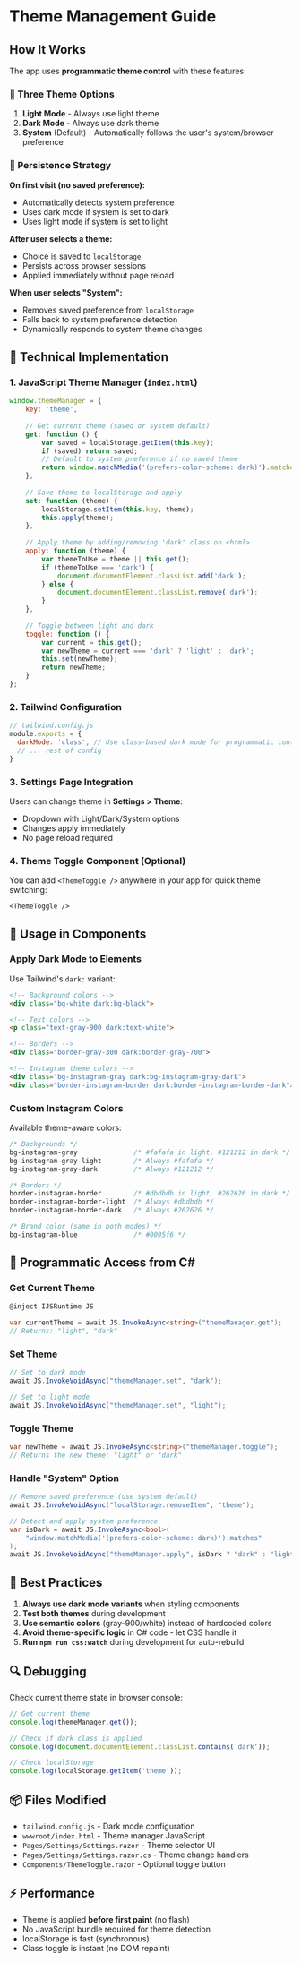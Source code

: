 # Theme Management Guide

## How It Works

The app uses **programmatic theme control** with these features:

### 🎨 Three Theme Options

1. **Light Mode** - Always use light theme
2. **Dark Mode** - Always use dark theme  
3. **System** (Default) - Automatically follows the user's system/browser preference

### 💾 Persistence Strategy

**On first visit (no saved preference):**
- Automatically detects system preference
- Uses dark mode if system is set to dark
- Uses light mode if system is set to light

**After user selects a theme:**
- Choice is saved to `localStorage`
- Persists across browser sessions
- Applied immediately without page reload

**When user selects "System":**
- Removes saved preference from `localStorage`
- Falls back to system preference detection
- Dynamically responds to system theme changes

## 🔧 Technical Implementation

### 1. JavaScript Theme Manager (`index.html`)

```javascript
window.themeManager = {
    key: 'theme',
    
    // Get current theme (saved or system default)
    get: function () {
        var saved = localStorage.getItem(this.key);
        if (saved) return saved;
        // Default to system preference if no saved theme
        return window.matchMedia('(prefers-color-scheme: dark)').matches ? 'dark' : 'light';
    },
    
    // Save theme to localStorage and apply
    set: function (theme) {
        localStorage.setItem(this.key, theme);
        this.apply(theme);
    },
    
    // Apply theme by adding/removing 'dark' class on <html>
    apply: function (theme) {
        var themeToUse = theme || this.get();
        if (themeToUse === 'dark') {
            document.documentElement.classList.add('dark');
        } else {
            document.documentElement.classList.remove('dark');
        }
    },
    
    // Toggle between light and dark
    toggle: function () {
        var current = this.get();
        var newTheme = current === 'dark' ? 'light' : 'dark';
        this.set(newTheme);
        return newTheme;
    }
};
```

### 2. Tailwind Configuration

```javascript
// tailwind.config.js
module.exports = {
  darkMode: 'class', // Use class-based dark mode for programmatic control
  // ... rest of config
}
```

### 3. Settings Page Integration

Users can change theme in **Settings > Theme**:
- Dropdown with Light/Dark/System options
- Changes apply immediately
- No page reload required

### 4. Theme Toggle Component (Optional)

You can add `<ThemeToggle />` anywhere in your app for quick theme switching:

```razor
<ThemeToggle />
```

## 🎯 Usage in Components

### Apply Dark Mode to Elements

Use Tailwind's `dark:` variant:

```html
<!-- Background colors -->
<div class="bg-white dark:bg-black">

<!-- Text colors -->
<p class="text-gray-900 dark:text-white">

<!-- Borders -->
<div class="border-gray-300 dark:border-gray-700">

<!-- Instagram theme colors -->
<div class="bg-instagram-gray dark:bg-instagram-gray-dark">
<div class="border-instagram-border dark:border-instagram-border-dark">
```

### Custom Instagram Colors

Available theme-aware colors:

```css
/* Backgrounds */
bg-instagram-gray              /* #fafafa in light, #121212 in dark */
bg-instagram-gray-light        /* Always #fafafa */
bg-instagram-gray-dark         /* Always #121212 */

/* Borders */
border-instagram-border        /* #dbdbdb in light, #262626 in dark */
border-instagram-border-light  /* Always #dbdbdb */
border-instagram-border-dark   /* Always #262626 */

/* Brand color (same in both modes) */
bg-instagram-blue              /* #0095f6 */
```

## 📱 Programmatic Access from C#

### Get Current Theme

```csharp
@inject IJSRuntime JS

var currentTheme = await JS.InvokeAsync<string>("themeManager.get");
// Returns: "light", "dark"
```

### Set Theme

```csharp
// Set to dark mode
await JS.InvokeVoidAsync("themeManager.set", "dark");

// Set to light mode
await JS.InvokeVoidAsync("themeManager.set", "light");
```

### Toggle Theme

```csharp
var newTheme = await JS.InvokeAsync<string>("themeManager.toggle");
// Returns the new theme: "light" or "dark"
```

### Handle "System" Option

```csharp
// Remove saved preference (use system default)
await JS.InvokeVoidAsync("localStorage.removeItem", "theme");

// Detect and apply system preference
var isDark = await JS.InvokeAsync<bool>(
    "window.matchMedia('(prefers-color-scheme: dark)').matches"
);
await JS.InvokeVoidAsync("themeManager.apply", isDark ? "dark" : "light");
```

## 🚀 Best Practices

1. **Always use dark mode variants** when styling components
2. **Test both themes** during development
3. **Use semantic colors** (gray-900/white) instead of hardcoded colors
4. **Avoid theme-specific logic** in C# code - let CSS handle it
5. **Run `npm run css:watch`** during development for auto-rebuild

## 🔍 Debugging

Check current theme state in browser console:

```javascript
// Get current theme
console.log(themeManager.get());

// Check if dark class is applied
console.log(document.documentElement.classList.contains('dark'));

// Check localStorage
console.log(localStorage.getItem('theme'));
```

## 📦 Files Modified

- `tailwind.config.js` - Dark mode configuration
- `wwwroot/index.html` - Theme manager JavaScript
- `Pages/Settings/Settings.razor` - Theme selector UI
- `Pages/Settings/Settings.razor.cs` - Theme change handlers
- `Components/ThemeToggle.razor` - Optional toggle button

## ⚡ Performance

- Theme is applied **before first paint** (no flash)
- No JavaScript bundle required for theme detection
- localStorage is fast (synchronous)
- Class toggle is instant (no DOM repaint)

